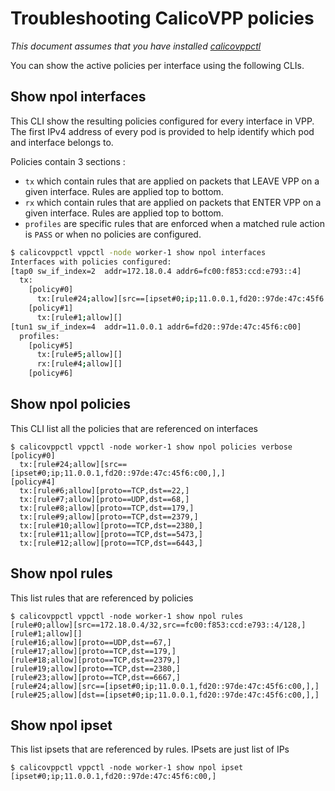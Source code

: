 # Troubleshooting CalicoVPP policies

*This document assumes that you have installed [calicovppctl](../install/calicovppctl.md)*

You can show the active policies per interface using the following CLIs.

## Show npol interfaces

This CLI show the resulting policies configured for every interface in VPP.
The first IPv4 address of every pod is provided to help identify which pod
and interface belongs to.

Policies contain 3 sections :

- ``tx`` which contain rules that are applied on packets that LEAVE VPP
on a given interface. Rules are applied top to bottom.
- ``rx`` which contain rules that are applied on packets that ENTER VPP
on a given interface. Rules are applied top to bottom.
- ``profiles`` are specific rules that are enforced when a matched rule action
is ``PASS`` or when no policies are configured.

````bash
$ calicovppctl vppctl -node worker-1 show npol interfaces
Interfaces with policies configured:
[tap0 sw_if_index=2  addr=172.18.0.4 addr6=fc00:f853:ccd:e793::4]
  tx:
    [policy#0]
      tx:[rule#24;allow][src==[ipset#0;ip;11.0.0.1,fd20::97de:47c:45f6:c00,],]
    [policy#1]
      tx:[rule#1;allow][]
[tun1 sw_if_index=4  addr=11.0.0.1 addr6=fd20::97de:47c:45f6:c00]
  profiles:
    [policy#5]
      tx:[rule#5;allow][]
      rx:[rule#4;allow][]
    [policy#6]
````

## Show npol policies

This CLI list all the policies that are referenced on interfaces

````console
$ calicovppctl vppctl -node worker-1 show npol policies verbose
[policy#0]
  tx:[rule#24;allow][src==[ipset#0;ip;11.0.0.1,fd20::97de:47c:45f6:c00,],]
[policy#4]
  tx:[rule#6;allow][proto==TCP,dst==22,]
  tx:[rule#7;allow][proto==UDP,dst==68,]
  tx:[rule#8;allow][proto==TCP,dst==179,]
  tx:[rule#9;allow][proto==TCP,dst==2379,]
  tx:[rule#10;allow][proto==TCP,dst==2380,]
  tx:[rule#11;allow][proto==TCP,dst==5473,]
  tx:[rule#12;allow][proto==TCP,dst==6443,]
````

## Show npol rules

This list rules that are referenced by policies

````console
$ calicovppctl vppctl -node worker-1 show npol rules
[rule#0;allow][src==172.18.0.4/32,src==fc00:f853:ccd:e793::4/128,]
[rule#1;allow][]
[rule#16;allow][proto==UDP,dst==67,]
[rule#17;allow][proto==TCP,dst==179,]
[rule#18;allow][proto==TCP,dst==2379,]
[rule#19;allow][proto==TCP,dst==2380,]
[rule#23;allow][proto==TCP,dst==6667,]
[rule#24;allow][src==[ipset#0;ip;11.0.0.1,fd20::97de:47c:45f6:c00,],]
[rule#25;allow][dst==[ipset#0;ip;11.0.0.1,fd20::97de:47c:45f6:c00,],]
````

## Show npol ipset

This list ipsets that are referenced by rules. IPsets are just list of IPs

````console
$ calicovppctl vppctl -node worker-1 show npol ipset
[ipset#0;ip;11.0.0.1,fd20::97de:47c:45f6:c00,]
````
